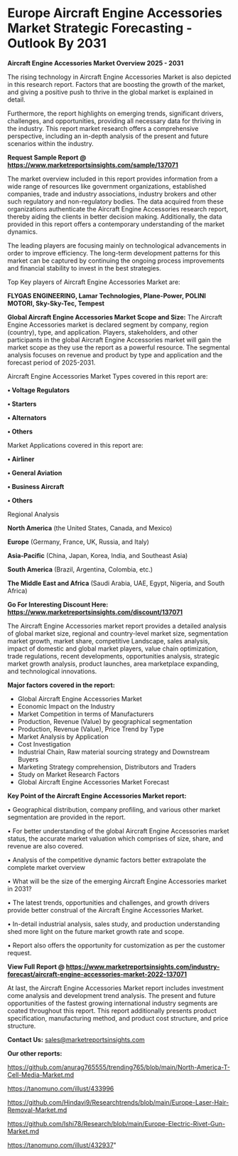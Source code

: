  # Europe Aircraft Engine Accessories Market Strategic Forecasting - Outlook By 2031

<Strong> Aircraft Engine Accessories Market Overview 2025 - 2031</strong>

The rising technology in Aircraft Engine Accessories Market is also depicted in this research report. Factors that are boosting the growth of the market, and giving a positive push to thrive in the global market is explained in detail.

Furthermore, the report highlights on emerging trends, significant drivers, challenges, and opportunities, providing all necessary data for thriving in the industry. This report market research offers a comprehensive perspective, including an in-depth analysis of the present and future scenarios within the industry.

<strong>Request Sample Report @ <a href=https://www.marketreportsinsights.com/sample/137071>https://www.marketreportsinsights.com/sample/137071</a></strong>

The market overview included in this report provides information from a wide range of resources like government organizations, established companies, trade and industry associations, industry brokers and other such regulatory and non-regulatory bodies. The data acquired from these organizations authenticate the Aircraft Engine Accessories research report, thereby aiding the clients in better decision making. Additionally, the data provided in this report offers a contemporary understanding of the market dynamics.

The leading players are focusing mainly on technological advancements in order to improve efficiency. The long-term development patterns for this market can be captured by continuing the ongoing process improvements and financial stability to invest in the best strategies.

Top Key players of Aircraft Engine Accessories Market are:

<strong>FLYGAS ENGINEERING, Lamar Technologies, Plane-Power, POLINI MOTORI, Sky-Sky-Tec, Tempest</strong>

<strong><b>Global Aircraft Engine Accessories Market Scope and Size:</b></strong>
The Aircraft Engine Accessories market is declared segment by company, region (country), type, and application. Players, stakeholders, and other participants in the global Aircraft Engine Accessories market will gain the market scope as they use the report as a powerful resource. The segmental analysis focuses on revenue and product by type and application and the forecast period of 2025-2031.

Aircraft Engine Accessories Market Types covered in this report are:

<strong>• Voltage Regulators

• Starters

• Alternators

• Others</strong>

Market Applications covered in this report are:

<strong>• Airliner

• General Aviation

• Business Aircraft

• Others</strong> 

Regional Analysis

<strong>North America</strong> (the United States, Canada, and Mexico)

<strong>Europe</strong> (Germany, France, UK, Russia, and Italy)

<strong>Asia-Pacific</strong> (China, Japan, Korea, India, and Southeast Asia)

<strong>South America</strong> (Brazil, Argentina, Colombia, etc.)

<strong>The Middle East and Africa</strong> (Saudi Arabia, UAE, Egypt, Nigeria, and South Africa)

<strong>Go For Interesting Discount Here: <a href=https://www.marketreportsinsights.com/discount/137071>https://www.marketreportsinsights.com/discount/137071</a></strong>

The Aircraft Engine Accessories market report provides a detailed analysis of global market size, regional and country-level market size, segmentation market growth, market share, competitive Landscape, sales analysis, impact of domestic and global market players, value chain optimization, trade regulations, recent developments, opportunities analysis, strategic market growth analysis, product launches, area marketplace expanding, and technological innovations.

<strong><b>Major factors covered in the report:</b></strong>
<ul>
  <li>Global Aircraft Engine Accessories Market </li>
  <li>Economic Impact on the Industry</li>
  <li>Market Competition in terms of Manufacturers</li>
  <li>Production, Revenue (Value) by geographical segmentation</li>
  <li>Production, Revenue (Value), Price Trend by Type</li>
  <li>Market Analysis by Application</li>
  <li>Cost Investigation</li>
  <li>Industrial Chain, Raw material sourcing strategy and Downstream Buyers</li>
  <li>Marketing Strategy comprehension, Distributors and Traders</li>
  <li>Study on Market Research Factors</li>
  <li>Global Aircraft Engine Accessories Market Forecast</li>
</ul>

<strong><b>Key Point of the Aircraft Engine Accessories Market report:</b></strong>

• Geographical distribution, company profiling, and various other market segmentation are provided in the report.

• For better understanding of the global Aircraft Engine Accessories market status, the accurate market valuation which comprises of size, share, and revenue are also covered.

• Analysis of the competitive dynamic factors better extrapolate the complete market overview

• What will be the size of the emerging Aircraft Engine Accessories market in 2031?

• The latest trends, opportunities and challenges, and growth drivers provide better construal of the Aircraft Engine Accessories Market.

• In-detail industrial analysis, sales study, and production understanding shed more light on the future market growth rate and scope.

• Report also offers the opportunity for customization as per the customer request.

<strong><b>View Full Report @ <a href=https://www.marketreportsinsights.com/industry-forecast/aircraft-engine-accessories-market-2022-137071>https://www.marketreportsinsights.com/industry-forecast/aircraft-engine-accessories-market-2022-137071</a></b></strong>


At last, the Aircraft Engine Accessories Market report includes investment come analysis and development trend analysis. The present and future opportunities of the fastest growing international industry segments are coated throughout this report. This report additionally presents product specification, manufacturing method, and product cost structure, and price structure.

<strong>Contact Us:</strong>
sales@marketreportsinsights.com

<strong>Our other reports:</strong>

<a href=https://github.com/anurag765555/trending765/blob/main/North-America-T-Cell-Media-Market.md>https://github.com/anurag765555/trending765/blob/main/North-America-T-Cell-Media-Market.md</a>

<a href=https://tanomuno.com/illust/433996>https://tanomuno.com/illust/433996</a>

<a href=https://github.com/Hindavi9/Researchtrends/blob/main/Europe-Laser-Hair-Removal-Market.md>https://github.com/Hindavi9/Researchtrends/blob/main/Europe-Laser-Hair-Removal-Market.md</a>

<a href=https://github.com/Ishi78/Research/blob/main/Europe-Electric-Rivet-Gun-Market.md>https://github.com/Ishi78/Research/blob/main/Europe-Electric-Rivet-Gun-Market.md</a>

<a href=https://tanomuno.com/illust/432937>https://tanomuno.com/illust/432937</a>"
